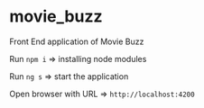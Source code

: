 # movie_buzz
Front End application of Movie Buzz



Run `npm i`  => installing node modules


Run `ng s` => start the application


Open browser with URL => `http://localhost:4200`
